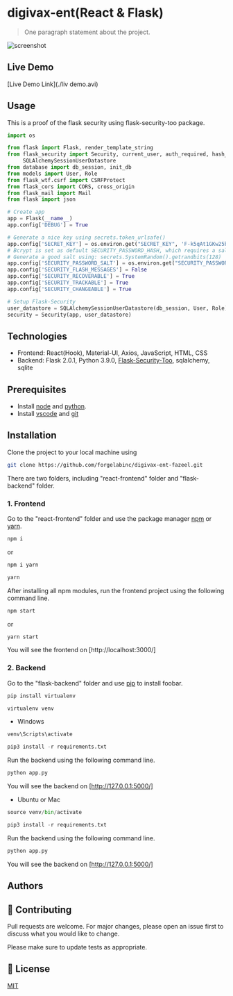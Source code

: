 # digivax-ent(React & Flask)

> One paragraph statement about the project.
> 
![screenshot](./register.png)

## Live Demo

[Live Demo Link](./liv demo.avi)

## Usage

This is a proof of the flask security using flask-security-too package. 

```python
import os

from flask import Flask, render_template_string
from flask_security import Security, current_user, auth_required, hash_password, \
     SQLAlchemySessionUserDatastore
from database import db_session, init_db
from models import User, Role
from flask_wtf.csrf import CSRFProtect
from flask_cors import CORS, cross_origin
from flask_mail import Mail
from flask import json

# Create app
app = Flask(__name__)
app.config['DEBUG'] = True

# Generate a nice key using secrets.token_urlsafe()
app.config['SECRET_KEY'] = os.environ.get("SECRET_KEY", 'F-k5qAt1GKw25b15MJfZFF01YVbDlOjDpmBTBBj5jbU')
# Bcrypt is set as default SECURITY_PASSWORD_HASH, which requires a salt
# Generate a good salt using: secrets.SystemRandom().getrandbits(128)
app.config['SECURITY_PASSWORD_SALT'] = os.environ.get("SECURITY_PASSWORD_SALT", '188932763231738235351165939143117286187')
app.config['SECURITY_FLASH_MESSAGES'] = False
app.config['SECURITY_RECOVERABLE'] = True
app.config['SECURITY_TRACKABLE'] = True
app.config['SECURITY_CHANGEABLE'] = True

# Setup Flask-Security
user_datastore = SQLAlchemySessionUserDatastore(db_session, User, Role)
security = Security(app, user_datastore)
```

## Technologies

- Frontend: React(Hook), Material-UI, Axios, JavaScript, HTML, CSS
- Backend: Flask 2.0.1, Python 3.9.0, [Flask-Security-Too](https://flask-security-too.readthedocs.io/en/stable/index.html), sqlalchemy, sqlite

## Prerequisites

- Install [node](https://nodejs.org/en/download/) and [python](https://www.python.org/downloads/). 
- Install [vscode](https://code.visualstudio.com/download) and [git](https://git-scm.com/downloads)

## Installation

Clone the project to your local machine using 

```bash
git clone https://github.com/forgelabinc/digivax-ent-fazeel.git
```

There are two folders, including "react-frontend" folder and "flask-backend" folder. 

### 1. Frontend

Go to the "react-frontend" folder and use the package manager [npm](https://docs.npmjs.com/cli/v7) or [yarn](https://classic.yarnpkg.com/en/docs/cli/). 
 
```bash
npm i
```
or 

```bash
npm i yarn
```
```bash
yarn
```

After installing all npm modules, run the frontend project using the following command line. 
```bash
npm start
```
or 

```bash
yarn start
```

You will see the frontend on [http://localhost:3000/]

### 2. Backend

Go to the "flask-backend" folder and use [pip](https://pip.pypa.io/en/stable/) to install foobar.

```python
pip install virtualenv
```
```python
virtualenv venv
```

- Windows
```python
venv\Scripts\activate
```

```python
pip3 install -r requirements.txt
```
Run the backend using the following command line. 
```python
python app.py
```
You will see the backend on [http://127.0.0.1:5000/]

- Ubuntu or Mac
```python
source venv/bin/activate
```

```python
pip3 install -r requirements.txt
```
Run the backend using the following command line. 
```python
python app.py
```

You will see the backend on [http://127.0.0.1:5000/]

## Authors

## 🤝 Contributing
Pull requests are welcome. For major changes, please open an issue first to discuss what you would like to change.

Please make sure to update tests as appropriate.

## 📝 License
[MIT](https://choosealicense.com/licenses/mit/)
